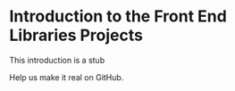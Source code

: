 # Introduction to the Front End Libraries Projects #

This introduction is a stub

Help us make it real on GitHub.
